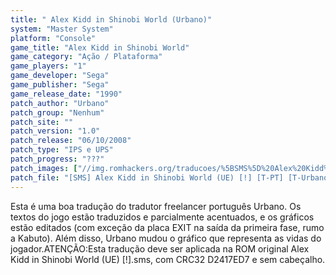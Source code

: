 ```yaml
---
title: " Alex Kidd in Shinobi World (Urbano)"
system: "Master System"
platform: "Console"
game_title: "Alex Kidd in Shinobi World"
game_category: "Ação / Plataforma"
game_players: "1"
game_developer: "Sega"
game_publisher: "Sega"
game_release_date: "1990"
patch_author: "Urbano"
patch_group: "Nenhum"
patch_site: ""
patch_version: "1.0"
patch_release: "06/10/2008"
patch_type: "IPS e UPS"
patch_progress: "???"
patch_images: ["//img.romhackers.org/traducoes/%5BSMS%5D%20Alex%20Kidd%20in%20Shinobi%20World%20-%20Urbano%20-%201.png","//img.romhackers.org/traducoes/%5BSMS%5D%20Alex%20Kidd%20in%20Shinobi%20World%20-%20Urbano%20-%202.png","//img.romhackers.org/traducoes/%5BSMS%5D%20Alex%20Kidd%20in%20Shinobi%20World%20-%20Urbano%20-%203.png"]
patch_file: "[SMS] Alex Kidd in Shinobi World (UE) [!] [T-PT] [T-Urbano G-Nenhum] [V-1.0 A-2008].rar"
---
```

Esta é uma boa tradução do tradutor freelancer português Urbano. Os textos do jogo estão traduzidos e parcialmente acentuados, e os gráficos estão editados (com exceção da placa EXIT na saída da primeira fase, rumo a Kabuto). Além disso, Urbano mudou o gráfico que representa as vidas do jogador.ATENÇÃO:Esta tradução deve ser aplicada na ROM original Alex Kidd in Shinobi World (UE) [!].sms, com CRC32 D2417ED7 e sem cabeçalho.